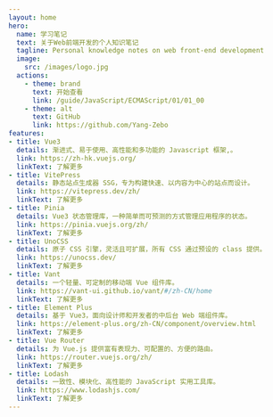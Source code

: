 ```yaml
---
layout: home
hero:
  name: 学习笔记
  text: 关于Web前端开发的个人知识笔记
  tagline: Personal knowledge notes on web front-end development
  image:
    src: /images/logo.jpg
  actions:
    - theme: brand
      text: 开始查看
      link: /guide/JavaScript/ECMAScript/01/01_00
    - theme: alt
      text: GitHub
      link: https://github.com/Yang-Zebo
features:
- title: Vue3
  details: 渐进式、易于使用、高性能和多功能的 Javascript 框架,。
  link: https://zh-hk.vuejs.org/
  linkText: 了解更多
- title: VitePress
  details: 静态站点生成器 SSG，专为构建快速、以内容为中心的站点而设计。
  link: https://vitepress.dev/zh/
  linkText: 了解更多
- title: Pinia
  details: Vue3 状态管理库，一种简单而可预测的方式管理应用程序的状态。
  link: https://pinia.vuejs.org/zh/
  linkText: 了解更多
- title: UnoCSS
  details: 原子 CSS 引擎，灵活且可扩展，所有 CSS 通过预设的 class 提供。
  link: https://unocss.dev/
  linkText: 了解更多
- title: Vant
  details: 一个轻量、可定制的移动端 Vue 组件库。
  link: https://vant-ui.github.io/vant/#/zh-CN/home
  linkText: 了解更多
- title: Element Plus
  details: 基于 Vue3，面向设计师和开发者的中后台 Web 端组件库。
  link: https://element-plus.org/zh-CN/component/overview.html
  linkText: 了解更多
- title: Vue Router
  details: 为 Vue.js 提供富有表现力、可配置的、方便的路由。
  link: https://router.vuejs.org/zh/
  linkText: 了解更多
- title: Lodash
  details: 一致性、模块化、高性能的 JavaScript 实用工具库。
  link: https://www.lodashjs.com/
  linkText: 了解更多
---
```

